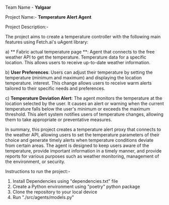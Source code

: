 Team Name - **Yalgaar**

Project Name:-
**Temperature Alert Agent**

Project Description:-

The project aims to create a temperature controller with the following main features using Fetch.ai's uAgent library:

a) ** Fabric actual temperature page **: Agent that connects to the free weather API to get the temperature. Temperature data for a specific location. This allows users to receive up-to-date weather information.

b) **User Preferences**: Users can adjust their temperature by setting the temperature (minimum and maximum) and displaying the location temperature. interest. This change allows users to receive warm alerts tailored to their specific needs and preferences.

c) **Temperature Deviation Alert**: The agent monitors the temperature at the location selected by the user. It causes an alert or warning when the current temperature falls below the user's minimum or exceeds the maximum threshold. This alert system notifies users of temperature changes, allowing them to take appropriate or preventative measures.

In summary, this project creates a temperature alert proxy that connects to the weather API, allowing users to set the temperature parameters of their choice and generate timely alerts when temperature conditions deviate from certain areas. The agent is designed to keep users aware of the temperature, provide important information in a timely manner, and provide reports for various purposes such as weather monitoring, management of the environment, or security.

Instructions to run the project:-
1) Install Dependencies using "dependencies.txt" file
2) Create a Python environment using "poetry" python package
3) Clone the repository to your local device
4) Run "./src/agents/models.py"


